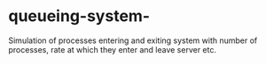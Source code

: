 # queueing-system-
Simulation of processes entering and exiting system with number of processes, rate at which they enter and leave server etc. 
